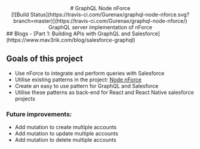 <center>
# GraphQL Node nForce
<br/>[![Build Status](https://travis-ci.com/Gurenax/graphql-node-nforce.svg?branch=master)](https://travis-ci.com/Gurenax/graphql-node-nforce/)
GraphQL server implementation of nForce
</center>
## Blogs
- [Part 1: Building APIs with GraphQL and Salesforce](https://www.mav3rik.com/blog/salesforce-graphql)

## Goals of this project
- Use nForce to integrate and perform queries with Salesforce
- Utilise existing patterns in the project: [Node nForce](https://github.com/Gurenax/node-nforce)
- Create an easy to use pattern for GraphQL and Salesforce
- Utilise these patterns as back-end for React and React Native salesforce projects

### Future improvements:
- Add mutation to create multiple accounts
- Add mutation to update multiple accounts
- Add mutation to delete multiple accounts